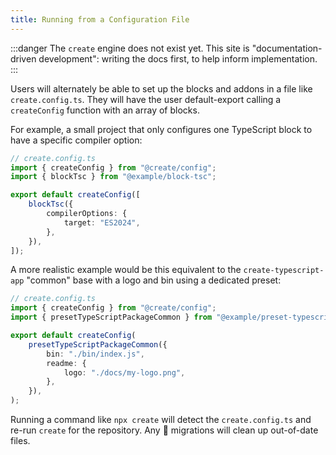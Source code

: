 ```yaml
---
title: Running from a Configuration File
---
```


:::danger
The `create` engine does not exist yet.
This site is "documentation-driven development": writing the docs first, to help inform implementation.
:::

Users will alternately be able to set up the blocks and addons in a file like `create.config.ts`. They will have the user default-export calling a `createConfig` function with an array of blocks.

For example, a small project that only configures one TypeScript block to have a specific compiler option:

```ts
// create.config.ts
import { createConfig } from "@create/config";
import { blockTsc } from "@example/block-tsc";

export default createConfig([
	blockTsc({
		compilerOptions: {
			target: "ES2024",
		},
	}),
]);
```

A more realistic example would be this equivalent to the `create-typescript-app` "common" base with a logo and bin using a dedicated preset:

```ts
// create.config.ts
import { createConfig } from "@create/config";
import { presetTypeScriptPackageCommon } from "@example/preset-typescript-package-common";

export default createConfig(
	presetTypeScriptPackageCommon({
		bin: "./bin/index.js",
		readme: {
			logo: "./docs/my-logo.png",
		},
	}),
);
```

Running a command like `npx create` will detect the `create.config.ts` and re-run `create` for the repository. Any 🧹 migrations will clean up out-of-date files.
